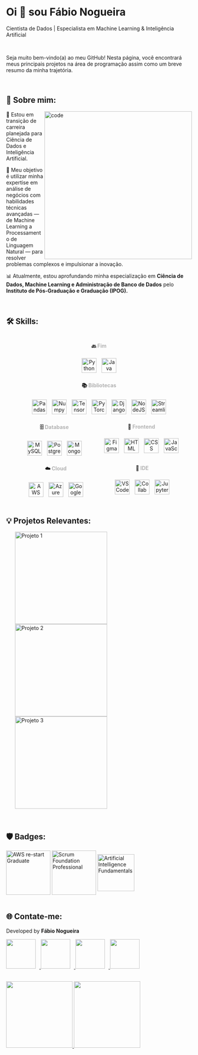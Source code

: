 <!-- Início da seção de boas-vindas -->
<h1 align="left">Oi 👋 sou Fábio Nogueira</h1>
<p align="left">Cientista de Dados | Especialista em Machine Learning & Inteligência Artificial</p>
<br>
<p>Seja muito bem-vindo(a) ao meu GitHub! Nesta página, você encontrará meus principais projetos na área de programação assim como um breve resumo da minha trajetória.</p> 
<!-- Fim da seção de boas-vindas -->
<br>
<!-- Início da seção "Sobre mim" -->
<h2 align="left">🙋 Sobre mim: </h2>
<img src="https://github.com/faanogueira/img/blob/main/data-science.jpg" min-width="400px" max-width="400px" width="400px" align="right" alt="code">
<p align="left">🎯 Estou em transição de carreira planejada para Ciência de Dados e Inteligência Artificial.</p>
<p align="left">🚀 Meu objetivo é utilizar minha expertise em análise de negócios com habilidades técnicas avançadas — de Machine Learning a Processamento de Linguagem Natural — para resolver problemas complexos e impulsionar a inovação.</p>
<p align="left">📊 Atualmente, estou aprofundando minha especialização em <b>Ciência de Dados, Machine Learning e Administração de Banco de Dados</b> pelo <b>Instituto de Pós-Graduação e Graduação (IPOG).</b></p>
<!-- Fim da seção "Sobre mim" -->
<br>
<!-- Início da seção "Habilidades" -->
<h2 align="left">🛠️ Skills: </h2> 
<!-- Bloco Estiloso e Distribuído -->
<div style="display: flex; justify-content: space-evenly; flex-wrap: wrap; text-align: center;">

  <!-- Backend -->
  <div style="min-width: 200px;">
    <h4>🔙 <span style="color: #b3b3b3;">Fim</span></h4>
    <div>
      <img alt="Python" width="40" style="margin: 5px;" src="https://img.icons8.com/?size=100&id=l75OEUJkPAk4&format=png&color=000000" />
      <img alt="Java" width="40" style="margin: 5px;" src="https://img.icons8.com/?size=100&id=13679&format=png&color=000000" />
    </div>
  </div>

  <!-- Bibliotecas -->
  <div style="min-width: 200px;">
    <h4>📚 <span style="color: #b3b3b3;">Bibliotecas</span></h4>
    <div>
      <img alt="Pandas" width="40" style="margin: 5px;" src="https://img.icons8.com/?size=100&id=xSkewUSqtErH&format=png&color=000000" />
      <img alt="Numpy" width="40" style="margin: 5px;" src="https://img.icons8.com/?size=100&id=aR9CXyMagKIS&format=png&color=000000" />
      <img alt="TensorFlow" width="40" style="margin: 5px;" src="https://img.icons8.com/?size=100&id=n3QRpDA7KZ7P&format=png&color=000000" />
      <img alt="PyTorch" width="40" style="margin: 5px;" src="https://img.icons8.com/?size=100&id=jH4BpkMnRrU5&format=png&color=000000" />
      <img alt="Django" width="40" style="margin: 5px;" src="https://img.icons8.com/?size=100&id=qULYrKvr-AFH&format=png&color=000000" />
      <img alt="NodeJS" width="40" style="margin: 5px;" src="https://img.icons8.com/?size=100&id=hsPbhkOH4FMe&format=png&color=000000" />
      <img alt="Streamlit" width="40" style="margin: 5px;" src="https://img.icons8.com/?size=100&id=Rffi8qeb2fK5&format=png&color=0000000" />
    </div>
  </div>

  <!-- Database -->
  <div style="min-width: 200px;">
    <h4>🗄️ <span style="color: #b3b3b3;">Database</span></h4>
    <div>
      <img alt="MySQL" width="40" style="margin: 5px;" src="https://img.icons8.com/?size=100&id=9nLaR5KFGjN0&format=png&color=000000" />
      <img alt="Postgres" width="40" style="margin: 5px;" src="https://img.icons8.com/?size=100&id=38561&format=png&color=000000" />
      <img alt="MongoDB" width="40" style="margin: 5px;" src="https://img.icons8.com/?size=100&id=tBBf3P8HL0vR&format=png&color=000000" />
    </div>
  </div>

  <!-- Frontend -->
  <div style="min-width: 200px;">
    <h4>📱 <span style="color: #b3b3b3;">Frontend</span></h4>
    <div>
      <img alt="Figma" width="40" style="margin: 5px;" src="https://img.icons8.com/?size=100&id=zfHRZ6i1Wg0U&format=png&color=000000" />
      <img alt="HTML" width="40" style="margin: 5px;" src="https://img.icons8.com/?size=100&id=20909&format=png&color=000000" />
      <img alt="CSS" width="40" style="margin: 5px;" src="https://img.icons8.com/?size=100&id=21278&format=png&color=000000" />
      <img alt="JavaScript" width="40" style="margin: 5px;" src="https://img.icons8.com/?size=100&id=108784&format=png&color=000000" />
    </div>
  </div>

  <!-- Cloud -->
  <div style="min-width: 200px;">
    <h4>☁️ <span style="color: #b3b3b3;">Cloud</span></h4>
    <div>
      <img alt="AWS" width="40" style="margin: 5px;" src="https://img.icons8.com/?size=100&id=33039&format=png&color=000000" />
      <img alt="Azure" width="40" style="margin: 5px;" src="https://img.icons8.com/?size=100&id=VLKafOkk3sBX&format=png&color=000000" />
      <img alt="Google Cloud" width="40" style="margin: 5px;" src="https://img.icons8.com/?size=100&id=fpGM2cINbbu4&format=png&color=000000" />
    </div>
  </div>

  <!-- IDE -->
  <div style="min-width: 200px;">
    <h4>📝 <span style="color: #b3b3b3;">IDE</span></h4>
    <div>
      <img alt="VSCode" width="40" style="margin: 5px;" src="https://img.icons8.com/?size=100&id=9OGIyU8hrxW5&format=png&color=000000" />
      <img alt="Collab" width="40" style="margin: 5px;" src="https://img.icons8.com/?size=100&id=lOqoeP2Zy02f&format=png&color=000000" />
      <img alt="Jupyter" width="40" style="margin: 5px;" src="https://img.icons8.com/?size=100&id=J0SgMWzAxqFj&format=png&color=000000" />
    </div>
  </div>
</div>
<!-- Fim da seção "Habilidades" -->
<br>
<!-- Início da seção "Principais projetos" -->
<h2>💡 Projetos Relevantes: </h2>
<ul>
    <a href="x/" target="_blank">
        <img src="x" min-width="250px" max-width="250px" width="250px" align="left" alt="Projeto 1">
    </a>
    <a href="x" target="_blank">
        <img src="x" min-width="250px" max-width="250px" width="250px" align="left" alt="Projeto 2">
    </a>
    <a href="x" target="_blank">
        <img src="x" min-width="250px" max-width="250px" width="250px" align="" alt="Projeto 3">
    </a>
</ul>
<!-- Fim da seção "Principais projetos" -->
<br>
<!-- Início da seção "Badges" -->
<h2>🛡️ Badges:</h2>
<div style="display: inline_block">
          <img align="center" alt="AWS re-start Graduate" height="120" width="120" src="https://github.com/faanogueira/img/blob/main/aws-re-start-graduate.png">
          <img align="center" alt="Scrum Foundation Professional" height="120" width="120" src="https://github.com/faanogueira/img/blob/main/scrum-foundation-professional.png">
          <img align="center" alt="Artificial Intelligence Fundamentals" height="100" width="100" src="https://github.com/faanogueira/img/blob/main/IBM%20credentials.jpg">
</div>
<!-- Fim da seção "Habilidades" -->
<br>
<!-- Início da seção "Contato" -->
<h2>🌐 Contate-me: </h2>
<div>
  <p>Developed by <b>Fábio Nogueira</b></p>
</div>
<p>
<a href="https://www.linkedin.com/in/faanogueira/" target="_blank"><img style="padding-right: 10px;" src="https://img.icons8.com/?size=100&id=13930&format=png&color=000000" target="_blank" width="80"> </a>
<a href="https://github.com/faanogueira" target="_blank"><img style="padding-right: 10px;" src="https://img.icons8.com/?size=100&id=AZOZNnY73haj&format=png&color=000000" target="_blank" width="80"> </a>
<a href="https://api.whatsapp.com/send?phone=5571983937557" target="_blank"><img style="padding-right: 10px;" src="https://img.icons8.com/?size=100&id=16713&format=png&color=000000" target="_blank" width="80"> </a>
<a href="mailto:faanogueira@gmail.com"><img style="padding-right: 10px;" src="https://img.icons8.com/?size=100&id=P7UIlhbpWzZm&format=png&color=000000" target="_blank" width="80"> </a> 
</p>
<!-- Fim da seção "Contato" -->
<br>


<div>
<a href="https://github.com/faanogueira">
<img loading="lazy" height="180em" src="https://github-readme-stats.vercel.app/api/top-langs/?username=faanogueira&layout=compact&langs_count=7&theme=tokyonight"/>
<img loading="lazy" height="180em" src="https://github-readme-stats.vercel.app/api?username=faanogueira&show_icons=true&theme=tokyonight&include_all_commits=true&count_private=true"/>
</div>
